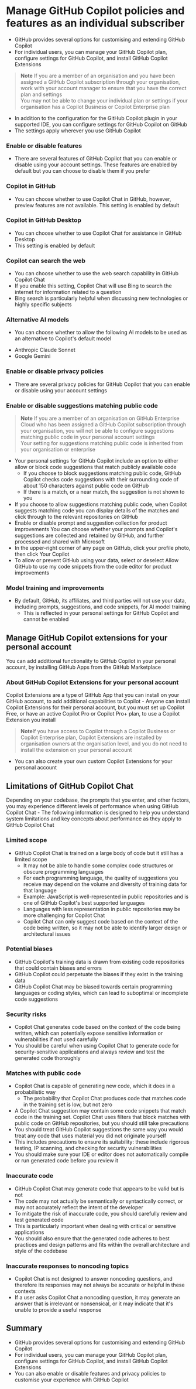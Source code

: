 # Manage GitHub Copilot policies and features as an individual subscriber
* GitHub provides several options for customising and extending GitHub Copilot
* For individual users, you can manage your GitHub Copilot plan, configure settings for GitHub Copilot, and install GitHub Copilot Extensions
> **Note** If you are a member of an organisation and you have been assigned a GitHub Copilot subscription through your organisation, work with your account manager to ensure that you have the correct plan and settings<br/> You may not be able to change your individual plan or settings if your organisation has a Copilot Business or Copilot Enterprise plan
* In addition to the configuration for the GitHub Copilot plugin in your supported IDE, you can configure settings for GitHub Copilot on GitHub
* The settings apply wherever you use GitHub Copilot
### Enable or disable features
* There are several features of GitHub Copilot that you can enable or disable using your account settings. These features are enabled by default but you can choose to disable them if you prefer
### Copilot in GitHub
* You can choose whether to use Copilot Chat in GitHub, however, preview features are not available. This setting is enabled by default
### Copilot in GitHub Desktop
* You can choose whether to use Copilot Chat for assistance in GitHub Desktop
* This setting is enabled by default
### Copilot can search the web
* You can choose whether to use the web search capability in GitHub Copilot Chat
* If you enable this setting, Copilot Chat will use Bing to search the internet for information related to a question
* Bing search is particularly helpful when discussing new technologies or highly specific subjects
### Alternative AI models
* You can choose whether to allow the following AI models to be used as an alternative to Copilot's default model
- Anthropic Claude Sonnet
- Google Gemini
### Enable or disable privacy policies
* There are several privacy policies for GitHub Copilot that you can enable or disable using your account settings
### Enable or disable suggestions matching public code
> **Note** If you are a member of an organisation on GitHub Enterprise Cloud who has been assigned a GitHub Copilot subscription through your organisation, you will not be able to configure suggestions matching public code in your personal account settings<br/>Your setting for suggestions matching public code is inherited from your organisation or enterprise
* Your personal settings for GitHub Copilot include an option to either allow or block code suggestions that match publicly available code
    - If you choose to block suggestions matching public code, GitHub Copilot checks code suggestions with their surrounding code of about 150 characters against public code on GitHub
    - If there is a match, or a near match, the suggestion is not shown to you
* If you choose to allow suggestions matching public code, when Copilot suggests matching code you can display details of the matches and click through to the relevant repositories on GitHub
* Enable or disable prompt and suggestion collection for product improvements
You can choose whether your prompts and Copilot's suggestions are collected and retained by GitHub, and further processed and shared with Microsoft
* In the upper-right corner of any page on GitHub, click your profile photo, then click Your Copilot
* To allow or prevent GitHub using your data, select or deselect Allow GitHub to use my code snippets from the code editor for product improvements
### Model training and improvements
* By default, GitHub, its affiliates, and third parties will not use your data, including prompts, suggestions, and code snippets, for AI model training
    - This is reflected in your personal settings for GitHub Copilot and cannot be enabled
## Manage GitHub Copilot extensions for your personal account
You can add additional functionality to GitHub Copilot in your personal account, by installing GitHub Apps from the GitHub Marketplace
### About GitHub Copilot Extensions for your personal account
Copilot Extensions are a type of GitHub App that you can install on your GitHub account, to add additional capabilities to Copilot
    - Anyone can install Copilot Extensions for their personal account, but you must set up Copilot Free, or have an active Copilot Pro or Copilot Pro+ plan, to use a Copilot Extension you install
> **Note**If you have access to Copilot through a Copilot Business or Copilot Enterprise plan, Copilot Extensions are installed by organisation owners at the organisation level, and you do not need to install the extension on your personal account
* You can also create your own custom Copilot Extensions for your personal account
## Limitations of GitHub Copilot Chat
Depending on your codebase, the prompts that you enter, and other factors, you may experience different levels of performance when using GitHub Copilot Chat
    - The following information is designed to help you understand system limitations and key concepts about performance as they apply to GitHub Copilot Chat
### Limited scope
* GitHub Copilot Chat is trained on a large body of code but it still has a limited scope
    - It may not be able to handle some complex code structures or obscure programming languages
    - For each programming language, the quality of suggestions you receive may depend on the volume and diversity of training data for that language
    - Example: JavaScript is well-represented in public repositories and is one of GitHub Copilot's best supported languages
    - Languages with less representation in public repositories may be more challenging for Copilot Chat
    - Copilot Chat can only suggest code based on the context of the code being written, so it may not be able to identify larger design or architectural issues
### Potential biases
* GitHub Copilot's training data is drawn from existing code repositories that could contain biases and errors
* GitHub Copilot could perpetuate the biases if they exist in the training data
* GitHub Copilot Chat may be biased towards certain programming languages or coding styles, which can lead to suboptimal or incomplete code suggestions
### Security risks
* Copilot Chat generates code based on the context of the code being written, which can potentially expose sensitive information or vulnerabilities if not used carefully
* You should be careful when using Copilot Chat to generate code for security-sensitive applications and always review and test the generated code thoroughly
### Matches with public code
* Copilot Chat is capable of generating new code, which it does in a probabilistic way
    - The probability that Copilot Chat produces code that matches code in the training set is low, but not zero
* A Copilot Chat suggestion may contain some code snippets that match code in the training set. Copilot Chat uses filters that block matches with public code on GitHub repositories, but you should still take precautions
* You should treat GitHub Copilot suggestions the same way you would treat any code that uses material you did not originate yourself
* This includes precautions to ensure its suitability: these include rigorous testing, IP scanning, and checking for security vulnerabilities
* You should make sure your IDE or editor does not automatically compile or run generated code before you review it
### Inaccurate code
* GitHub Copilot Chat may generate code that appears to be valid but is not
* The code may not actually be semantically or syntactically correct, or may not accurately reflect the intent of the developer
* To mitigate the risk of inaccurate code, you should carefully review and test generated code
* This is particularly important when dealing with critical or sensitive applications
* You should also ensure that the generated code adheres to best practices and design patterns and fits within the overall architecture and style of the codebase
### Inaccurate responses to noncoding topics
* Copilot Chat is not designed to answer noncoding questions, and therefore its responses may not always be accurate or helpful in these contexts
* If a user asks Copilot Chat a noncoding question, it may generate an answer that is irrelevant or nonsensical, or it may indicate that it's unable to provide a useful response
## Summary
* GitHub provides several options for customising and extending GitHub Copilot
* For individual users, you can manage your GitHub Copilot plan, configure settings for GitHub Copilot, and install GitHub Copilot Extensions
* You can also enable or disable features and privacy policies to customise your experience with GitHub Copilot
